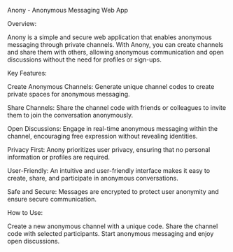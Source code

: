 Anony - Anonymous Messaging Web App

Overview:

Anony is a simple and secure web application that enables anonymous messaging through private channels. With Anony, you can create channels and share them with others, allowing anonymous communication and open discussions without the need for profiles or sign-ups.

Key Features:

Create Anonymous Channels: Generate unique channel codes to create private spaces for anonymous messaging.

Share Channels: Share the channel code with friends or colleagues to invite them to join the conversation anonymously.

Open Discussions: Engage in real-time anonymous messaging within the channel, encouraging free expression without revealing identities.

Privacy First: Anony prioritizes user privacy, ensuring that no personal information or profiles are required.

User-Friendly: An intuitive and user-friendly interface makes it easy to create, share, and participate in anonymous conversations.

Safe and Secure: Messages are encrypted to protect user anonymity and ensure secure communication.

How to Use:

Create a new anonymous channel with a unique code.
Share the channel code with selected participants.
Start anonymous messaging and enjoy open discussions.
